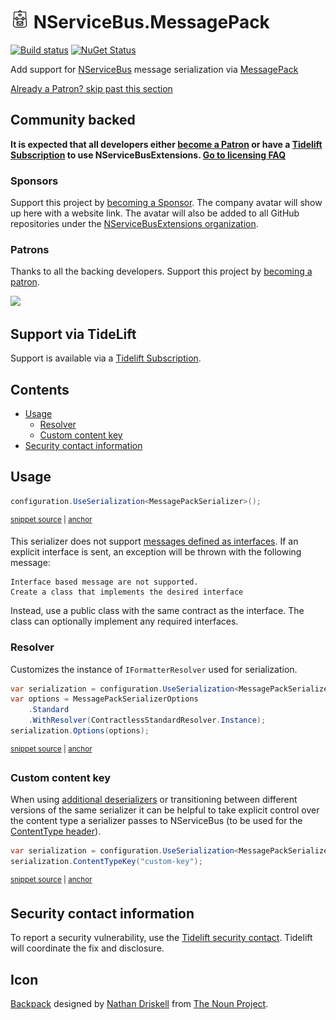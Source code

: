 <!--
GENERATED FILE - DO NOT EDIT
This file was generated by [MarkdownSnippets](https://github.com/SimonCropp/MarkdownSnippets).
Source File: /readme.source.md
To change this file edit the source file and then run MarkdownSnippets.
-->

# <img src="/src/icon.png" height="30px"> NServiceBus.MessagePack

[![Build status](https://ci.appveyor.com/api/projects/status/qxwrielc2o0iyn8a/branch/master?svg=true)](https://ci.appveyor.com/project/SimonCropp/nservicebus-MessagePack)
[![NuGet Status](https://img.shields.io/nuget/v/NServiceBus.MessagePack.svg)](https://www.nuget.org/packages/NServiceBus.MessagePack/)

Add support for [NServiceBus](https://docs.particular.net/nservicebus/) message serialization via [MessagePack](https://github.com/neuecc/MessagePack-CSharp/)

<!--- StartOpenCollectiveBackers -->

[Already a Patron? skip past this section](#endofbacking)


## Community backed

**It is expected that all developers either [become a Patron](https://opencollective.com/nservicebusextensions/contribute/patron-6976) or have a [Tidelift Subscription](#support-via-tidelift) to use NServiceBusExtensions. [Go to licensing FAQ](https://github.com/NServiceBusExtensions/Home/#licensingpatron-faq)**


### Sponsors

Support this project by [becoming a Sponsor](https://opencollective.com/nservicebusextensions/contribute/sponsor-6972). The company avatar will show up here with a website link. The avatar will also be added to all GitHub repositories under the [NServiceBusExtensions organization](https://github.com/NServiceBusExtensions).


### Patrons

Thanks to all the backing developers. Support this project by [becoming a patron](https://opencollective.com/nservicebusextensions/contribute/patron-6976).

<img src="https://opencollective.com/nservicebusextensions/tiers/patron.svg?width=890&avatarHeight=60&button=false">

<a href="#" id="endofbacking"></a>

<!--- EndOpenCollectiveBackers -->


## Support via TideLift

Support is available via a [Tidelift Subscription](https://tidelift.com/subscription/pkg/nuget-nservicebus.messagepack?utm_source=nuget-nservicebus.messagepack&utm_medium=referral&utm_campaign=enterprise).


<!-- toc -->
## Contents

  * [Usage](#usage)
    * [Resolver](#resolver)
    * [Custom content key](#custom-content-key)
  * [Security contact information](#security-contact-information)<!-- endToc -->


## Usage

<!-- snippet: MessagePackSerialization -->
<a id='snippet-messagepackserialization'></a>
```cs
configuration.UseSerialization<MessagePackSerializer>();
```
<sup><a href='/src/Tests/Snippets/Usage.cs#L10-L14' title='Snippet source file'>snippet source</a> | <a href='#snippet-messagepackserialization' title='Start of snippet'>anchor</a></sup>
<!-- endSnippet -->

This serializer does not support [messages defined as interfaces](https://docs.particular.net/nservicebus/messaging/messages-as-interfaces). If an explicit interface is sent, an exception will be thrown with the following message:

```
Interface based message are not supported.
Create a class that implements the desired interface
```

Instead, use a public class with the same contract as the interface. The class can optionally implement any required interfaces.


### Resolver

Customizes the instance of `IFormatterResolver` used for serialization.

<!-- snippet: MessagePackResolver -->
<a id='snippet-messagepackresolver'></a>
```cs
var serialization = configuration.UseSerialization<MessagePackSerializer>();
var options = MessagePackSerializerOptions
    .Standard
    .WithResolver(ContractlessStandardResolver.Instance);
serialization.Options(options);
```
<sup><a href='/src/Tests/Snippets/Usage.cs#L19-L27' title='Snippet source file'>snippet source</a> | <a href='#snippet-messagepackresolver' title='Start of snippet'>anchor</a></sup>
<!-- endSnippet -->


### Custom content key

When using [additional deserializers](https://docs.particular.net/nservicebus/serialization/#specifying-additional-deserializers) or transitioning between different versions of the same serializer it can be helpful to take explicit control over the content type a serializer passes to NServiceBus (to be used for the [ContentType header](https://docs.particular.net/nservicebus/messaging/headers#serialization-headers-nservicebus-contenttype)).

<!-- snippet: MessagePackContentTypeKey -->
<a id='snippet-messagepackcontenttypekey'></a>
```cs
var serialization = configuration.UseSerialization<MessagePackSerializer>();
serialization.ContentTypeKey("custom-key");
```
<sup><a href='/src/Tests/Snippets/Usage.cs#L32-L37' title='Snippet source file'>snippet source</a> | <a href='#snippet-messagepackcontenttypekey' title='Start of snippet'>anchor</a></sup>
<!-- endSnippet -->


## Security contact information

To report a security vulnerability, use the [Tidelift security contact](https://tidelift.com/security). Tidelift will coordinate the fix and disclosure.


## Icon

[Backpack](https://thenounproject.com/term/backpack/75402/) designed by [Nathan Driskell](https://thenounproject.com/driskell/) from [The Noun Project](https://thenounproject.com).
